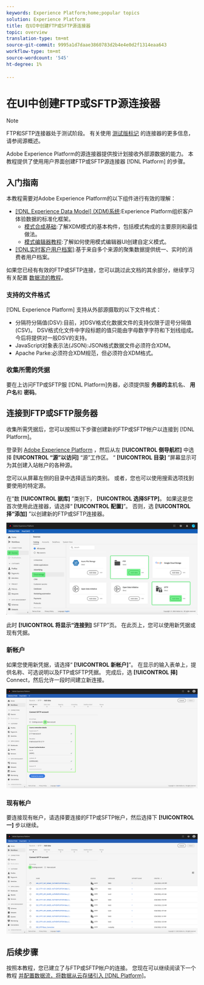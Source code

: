 ```yaml
---
keywords: Experience Platform;home;popular topics
solution: Experience Platform
title: 在UI中创建FTP或SFTP源连接器
topic: overview
translation-type: tm+mt
source-git-commit: 9995a1d7daae3860783d2b4e4e0d2f1314eaa643
workflow-type: tm+mt
source-wordcount: '545'
ht-degree: 1%

---
```



# 在UI中创建FTP或SFTP源连接器

>[!NOTE]
>FTP和SFTP连接器处于测试阶段。 有关使用 [测试版标记](../../../../home.md#terms-and-conditions) 的连接器的更多信息，请参阅源概述。

Adobe Experience Platform的源连接器提供按计划接收外部源数据的能力。 本教程提供了使用用户界面创建FTP或SFTP源连接器 [!DNL Platform] 的步骤。

## 入门指南

本教程需要对Adobe Experience Platform的以下组件进行有效的理解：

* [[!DNL Experience Data Model] (XDM)系统](../../../../../xdm/home.md):Experience Platform组织客户体验数据的标准化框架。
   * [模式合成基础](../../../../../xdm/schema/composition.md):了解XDM模式的基本构件，包括模式构成的主要原则和最佳做法。
   * [模式编辑器教程](../../../../../xdm/tutorials/create-schema-ui.md):了解如何使用模式编辑器UI创建自定义模式。
* [[!DNL实时客户用户档案]](../../../../../profile/home.md):基于来自多个来源的聚集数据提供统一、实时的消费者用户档案。

如果您已经有有效的FTP或SFTP连接，您可以跳过此文档的其余部分，继续学习有关配置 [数据流的教程](../../dataflow/batch/cloud-storage.md)。

### 支持的文件格式

[!DNL Experience Platform] 支持从外部源摄取的以下文件格式：

* 分隔符分隔值(DSV):目前，对DSV格式化数据文件的支持仅限于逗号分隔值(CSV)。 DSV格式化文件中字段标题的值只能由字母数字字符和下划线组成。 今后将提供对一般DSV的支持。
* JavaScript对象表示法(JSON):JSON格式数据文件必须符合XDM。
* Apache Parke:必须符合XDM规范，但必须符合XDM格式。

### 收集所需的凭据

要在上访问FTP或SFTP服 [!DNL Platform]务器，必须提供服 **务器的主**&#x200B;机名、 **用户名**&#x200B;和 **密码**。

## 连接到FTP或SFTP服务器

收集所需凭据后，您可以按照以下步骤创建新的FTP或SFTP帐户以连接到 [!DNL Platform]。

登录到 [Adobe Experience Platform](https://platform.adobe.com) ，然后从左 **[!UICONTROL 侧导航栏]** 中选择 **[!UICONTROL “源”以访问]** “源”工作区。 “ **[!UICONTROL 目录]** ”屏幕显示可为其创建入站帐户的各种源。

您可以从屏幕左侧的目录中选择适当的类别。 或者，您也可以使用搜索选项找到要使用的特定源。

在“数 **[!UICONTROL 据库]** ”类别下， **[!UICONTROL 选择SFTP]**。 如果这是您首次使用此连接器，请选择“ **[!UICONTROL 配置]**”。 否则，选 **[!UICONTROL 择“添加]** ”以创建新的FTP或SFTP连接器。

![目录](../../../../images/tutorials/create/sftp/catalog.png)

此时 **[!UICONTROL 将显示“连接到]** SFTP”页。 在此页上，您可以使用新凭据或现有凭据。

### 新帐户

如果您使用新凭据，请选择“ **[!UICONTROL 新帐户]**”。 在显示的输入表单上，提供名称、可选说明以及FTP或SFTP凭据。 完成后，选 **[!UICONTROL 择]** Connect，然后允许一段时间建立新连接。

![connect](../../../../images/tutorials/create/sftp/new.png)

### 现有帐户

要连接现有帐户，请选择要连接的FTP或SFTP帐户，然后选择下 **[!UICONTROL 一]** 步以继续。

![现有](../../../../images/tutorials/create/sftp/existing.png)

## 后续步骤

按照本教程，您已建立了与FTP或SFTP帐户的连接。 您现在可以继续阅读下一个教程 [并配置数据流，将数据从云存储引入 [!DNL Platform]](../../dataflow/batch/cloud-storage.md)。